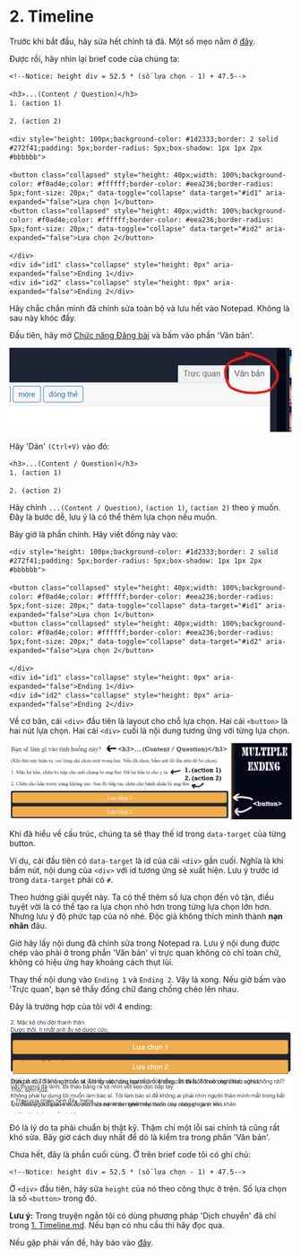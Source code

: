 # 2. Timeline

Trước khi bắt đầu, hãy sửa hết chính tả đã. Một số mẹo nằm ở [đây](0.%20Spelling.md).

Được rồi, hãy nhìn lại brief code của chúng ta:

```
<!--Notice: height div = 52.5 * (số lựa chọn - 1) + 47.5-->

<h3>...(Content / Question)</h3>
1. (action 1)

2. (action 2)

<div style="height: 100px;background-color: #1d2333;border: 2 solid #272f41;padding: 5px;border-radius: 5px;box-shadow: 1px 1px 2px #bbbbbb">

<button class="collapsed" style="height: 40px;width: 100%;background-color: #f0ad4e;color: #ffffff;border-color: #eea236;border-radius: 5px;font-size: 20px;" data-toggle="collapse" data-target="#id1" aria-expanded="false">Lựa chọn 1</button>
<button class="collapsed" style="height: 40px;width: 100%;background-color: #f0ad4e;color: #ffffff;border-color: #eea236;border-radius: 5px;font-size: 20px;" data-toggle="collapse" data-target="#id2" aria-expanded="false">Lựa chọn 2</button>

</div>
<div id="id1" class="collapse" style="height: 0px" aria-expanded="false">Ending 1</div>
<div id="id2" class="collapse" style="height: 0px" aria-expanded="false">Ending 2</div>
```

Hãy chắc chắn mình đã chỉnh sửa toàn bộ và lưu hết vào Notepad. Không là sau này khóc đấy.

Đầu tiên, hãy mở [Chức năng Đăng bài](https://vnkings.com/quan-ly-bai-viet/dang-bai.html) và bấm vào phần 'Văn bản'.

![VanBan](assets/1_VanBan.png)

Hãy 'Dán' `(Ctrl+V)` vào đó:

```
<h3>...(Content / Question)</h3>
1. (action 1)

2. (action 2)
```

Hãy chỉnh `...(Content / Question)`, `(action 1)`, `(action 2)` theo ý muốn. Đây là bước dễ, lưu ý là có thể thêm lựa chọn nếu muốn.

Bây giờ là phần chính. Hãy viết đống này vào:

```
<div style="height: 100px;background-color: #1d2333;border: 2 solid #272f41;padding: 5px;border-radius: 5px;box-shadow: 1px 1px 2px #bbbbbb">

<button class="collapsed" style="height: 40px;width: 100%;background-color: #f0ad4e;color: #ffffff;border-color: #eea236;border-radius: 5px;font-size: 20px;" data-toggle="collapse" data-target="#id1" aria-expanded="false">Lựa chọn 1</button>
<button class="collapsed" style="height: 40px;width: 100%;background-color: #f0ad4e;color: #ffffff;border-color: #eea236;border-radius: 5px;font-size: 20px;" data-toggle="collapse" data-target="#id2" aria-expanded="false">Lựa chọn 2</button>

</div>
<div id="id1" class="collapse" style="height: 0px" aria-expanded="false">Ending 1</div>
<div id="id2" class="collapse" style="height: 0px" aria-expanded="false">Ending 2</div>
```

Về cơ bản, cái `<div>` đầu tiên là layout cho chỗ lựa chọn. Hai cái `<button>` là hai nút lựa chọn. Hai cái `<div>` cuối là nội dung tương ứng với từng lựa chọn.

![2_example](assets/2_example.png)

Khi đã hiểu về cấu trúc, chúng ta sẽ thay thế id trong `data-target` của từng button.

Ví dụ, cái đầu tiên có `data-target` là id của cái `<div>` gần cuối. Nghĩa là khi bấm nút, nội dung của `<div>` với id tương ứng sẽ xuất hiện. Lưu ý trước id trong `data-target` phải có `#`.

Theo hướng giải quyết này. Ta có thể thêm số lựa chọn đến vô tận, điều tuyệt vời là có thể tạo ra lựa chọn nhỏ hơn trong từng lựa chọn lớn hơn. Nhưng lưu ý độ phức tạp của nó nhé. Độc giả không thích mình thành **nạn nhân** đâu. 

Giờ hãy lấy nội dung đã chỉnh sửa trong Notepad ra. Lưu ý nội dung được chép vào phải ở trong phần 'Văn bản' vì trực quan không có chỉ toàn chữ, không có hiệu ứng hay khoảng cách thụt lùi.

Thay thế nội dung vào `Ending 1` và `Ending 2`. Vậy là xong. Nếu giờ bấm vào 'Trực quan', bạn sẽ thấy đống chữ đang chồng chéo lên nhau.

Đây là trường hợp của tôi với 4 ending:

![2_result](assets/2_result.png)

Đó là lý do ta phải chuẩn bị thật kỹ. Thậm chí một lỗi sai chính tả cũng rất khó sửa. Bây giờ cách duy nhất để dò là kiểm tra trong phần 'Văn bản'.

Chưa hết, đây là phần cuối cùng. Ở trên brief code tôi có ghi chú:

```
<!--Notice: height div = 52.5 * (số lựa chọn - 1) + 47.5-->
```

Ở `<div>` đầu tiên, hãy sửa `height` của nó theo công thực ở trên. Số lựa chọn là số `<button>` trong đó.

**Lưu ý:** Trong truyện ngắn tôi có dùng phương pháp 'Dịch chuyển' đã chỉ trong [1. Timeline.md](1.%20Timeline.md/#Nói-sơ-về-phương-pháp-'-dịch-chuyển-'-:). Nếu bạn có nhu cầu thì hãy đọc qua.

Nếu gặp phải vấn đề, hãy báo vào [đây](https://github.com/Linos1391/Vnking_Template/issues).
